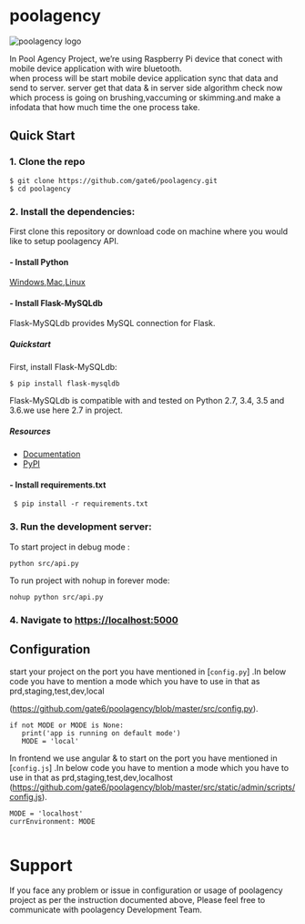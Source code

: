# poolagency
![poolagency logo](http://dashboard.tritontracking.com:5000/static/admin/resources/images/triton-logo.png)

In Pool Agency Project, we’re using Raspberry Pi  device that conect with mobile device application with wire bluetooth.     
when process will be start mobile device application  sync that data and send to server. server get that data & in server    side algorithm check now which process is going on brushing,vaccuming or skimming.and make a infodata that how much time the 
one process take.


## Quick Start

### 1. Clone the repo
  ```
  $ git clone https://github.com/gate6/poolagency.git
  $ cd poolagency
  ```

### 2. Install the dependencies:

First clone this repository or download code on machine where you would like to setup poolagency API.       

 
#### - Install Python

[Windows](http://timmyreilly.azurewebsites.net/python-flask-windows-development-environment-setup/),[Mac](http://docs.python-guide.org/en/latest/starting/install/osx/),[Linux](https://docs.aws.amazon.com/cli/latest/userguide/awscli-install-linux-python.html)

#### - Install Flask-MySQLdb

Flask-MySQLdb provides MySQL connection for Flask.

##### Quickstart

First, install Flask-MySQLdb:

    
    $ pip install flask-mysqldb
    
Flask-MySQLdb is compatible with and tested on Python 2.7, 3.4, 3.5 and 3.6.we use here 2.7 in project.



##### Resources


- [Documentation](http://flask-mysqldb.readthedocs.org/en/latest/)
- [PyPI](https://pypi.python.org/pypi/Flask-MySQLdb)


#### - Install requirements.txt 
 ```
  $ pip install -r requirements.txt
  ```
### 3. Run the development server:


To start project in debug mode :

```shell
python src/api.py
```

To run project with nohup in forever mode:

```shell
nohup python src/api.py
```


### 4. Navigate to [https://localhost:5000](http://localhost:5000)





## Configuration


start your  project on the port you have mentioned in [`config.py`] .In below code you have to mention a mode which you have to use in that as prd,staging,test,dev,local

(https://github.com/gate6/poolagency/blob/master/src/config.py).
```shell
if not MODE or MODE is None:
   print('app is running on default mode')
   MODE = 'local'
```


In frontend we use angular & to start on the port you have mentioned in [`config.js`] .In below code you have to mention a mode which you have to use in that as prd,staging,test,dev,localhost
(https://github.com/gate6/poolagency/blob/master/src/static/admin/scripts/config.js).
```shell
MODE = 'localhost'
currEnvironment: MODE
   
```


Support
================
If you face any problem or issue in configuration or usage of poolagency  project as per the instruction documented above, Please feel free to communicate with poolagency Development Team.

